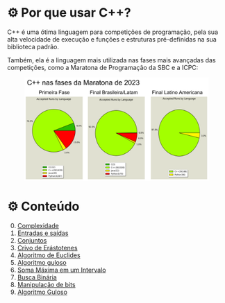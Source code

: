 # ⚙️ Por que usar C++?

C++ é uma ótima linguagem para competições de programação, pela sua alta velocidade de execução e funções e estruturas pré-definidas na sua biblioteca padrão.

Também, ela é a linguagem mais utilizada nas fases mais avançadas das competições, como a Maratona de Programação da SBC e a ICPC:

<figure><img src="../assets/c++est.png" alt="C++ nas fases da maratona de 2023"><figcaption></figcaption></figure>

# ⚙️ Conteúdo

0. [Complexidade](complexidade.md)
1. [Entradas e saídas](entradas_saidas.md)
2. [Conjuntos](conjuntos.md)
3. [Crivo de Erástotenes](crivo.md)
4. [Algoritmo de Euclides](euclides.md)
5. [Algoritmo guloso](guloso.md)
6. [Soma Máxima em um Intervalo](soma_max_intervalo.md)
7. [Busca Binária](busca_binaria.md)
8. [Manipulação de bits](bits.md)
9. [Algoritmo Guloso](guloso.md)
